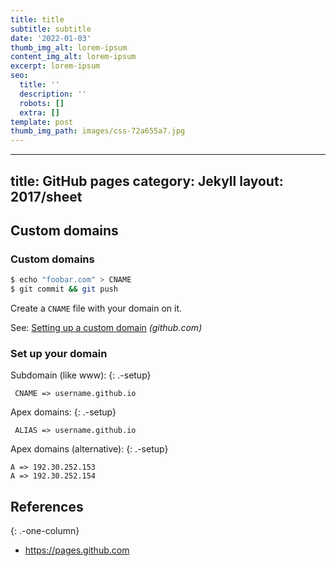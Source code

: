 ```yaml
---
title: title
subtitle: subtitle
date: '2022-01-03'
thumb_img_alt: lorem-ipsum
content_img_alt: lorem-ipsum
excerpt: lorem-ipsum
seo:
  title: ''
  description: ''
  robots: []
  extra: []
template: post
thumb_img_path: images/css-72a655a7.jpg
---
```

---
title: GitHub pages
category: Jekyll
layout: 2017/sheet
---

## Custom domains

### Custom domains

```sh
$ echo "foobar.com" > CNAME
$ git commit && git push
```

Create a `CNAME` file with your domain on it.

See: [Setting up a custom domain](https://help.github.com/articles/quick-start-setting-up-a-custom-domain/) _(github.com)_

### Set up your domain

Subdomain (like www):
{: .-setup}

     CNAME => username.github.io

Apex domains:
{: .-setup}

     ALIAS => username.github.io

Apex domains (alternative):
{: .-setup}

    A => 192.30.252.153
    A => 192.30.252.154

## References

{: .-one-column}

- <https://pages.github.com>

